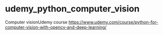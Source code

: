# udemy_python_computer_vision
Computer visionUdemy course https://www.udemy.com/course/python-for-computer-vision-with-opencv-and-deep-learning/ 
